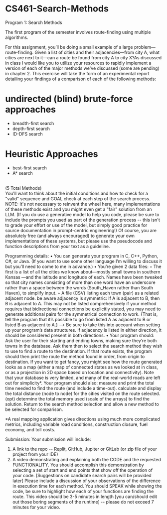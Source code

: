 # CS461-Search-Methods

Program 1: Search Methods

The first program of the semester involves route-finding using multiple algorithms.

For this assignment, you’ll be doing a small example of a large problem—route-finding.
Given a list of cities and their adjacencies—from city A, what cities are next to it—can a route be found
from city A to city X?As discussed in class I would like you to utilize your resources to rapidly implement a version of each of the major methods we've discussed (some are pending) in chapter 2. 
This exercise will take the form of an experimental report detailing your findings of a comparison of each of the following methods:<br />
# undirected (blind) brute-force approaches 
- breadth-first search
- depth-first search
- ID-DFS search
# Heuristic Approaches
- best-first search
- A* search
<br />
(5 Total Methods)<br />
You'll want to think about the initial conditions and how to check for a "valid" sequence and GOAL check at each step of the search process.
NOTE: It's not necessary to reinvent the wheel here, many implementations of these methods exist and you might even get a "fair" solution from an LLM. (If you do use a generative model to help you code, please be sure to include the prompts you used as part of the generation process -- this isn't to grade your effort or use of the model, but simply good practice for source  documentation in prompt-centric engineering!)  Of course, you are absolutely free (and always encouraged) to generate your own implementations of these systems, but please use the pseudocode and function descriptions from your text as a guideline. 

Programming details:
• You can generate your program in C, C++, Python, C#, or Java. (If you want to use some
other language I’m willing to discuss it but you’ll need to come to me in advance.)
• You’re given 2 data files:
◦ The first is a list of all the cities we know about—mostly small towns in southern Kansas —and
the latitude and longitude of each.
Names have been tweaked so that city names consisting of more than one word have an
underscore rather than a space between the words (South_Haven rather than South Haven), to
simplify input.
◦ A file (CSV) listing each town (pair) as a related adjacent node. 
be aware adjacency is symmetric: If A is adjacent to B, then B is adjacent to A. This may not be
listed comprehensively if your method requires that bidirectional connections be explicitly stated, you may need to generate additional pairs for the symmetrical connection to work. {That is, tell the program that it’s possible to go from listed A as adjacent to B or listed B as adjacent to A.}
--> Be sure to take this into account when setting up your program’s data structures. If adjacency is listed
in either direction, it should be considered present in both directions.
• Your program should:
Ask the user for their starting and ending towns, making sure they’re both towns in the database.
Ask them then to select the search method they wish to use to find a route to the destination.
If that route exists, the program should then print the route the method found in order, from origin to destination.
If you want to get fancy, you might see how the route generated looks as a map (either a map of connected states as we looked at in class, or as a projection in 2D space based on location and connectivity).
Note that your database is very limited, and many of the real-world roads are left out for simplicity*.
Your program should also: 
measure and print the total time needed to find the route (and include a time-out).
calculate and display the total distance (node to node) for the cities visited on the route selected.
(opt) determine the total memory used (scale of the arrays) to find the solution.
Return to the search method selection and allow a new method to be selected for comparison. 

*A real mapping application gives directions using much more complicated metrics, including variable road conditions, construction closure, fuel economy, and toll costs.

Submission: Your submission will include:
1) A link to the repo -- Replit, GitHub, Jupiter or GitLab (or zip file of your project from your IDE) 
2) A video demonstrating and explaining both the CODE and the requested FUNCTIONALITY. 
You should accomplish this demonstration by selecting a set of start and end points that show off the operation of your code. [Suggestions on candidate search pairs will be provided later]
Please include a discussion of your observations of the difference in execution time for each method.
You should SPEAK while showing the code, be sure to highlight how each of your functions are finding the route.
This video should be 3-5 minutes in length [you can/should edit out those boring segments of the runtime] -- please do not exceed 7 minutes for your video.  
